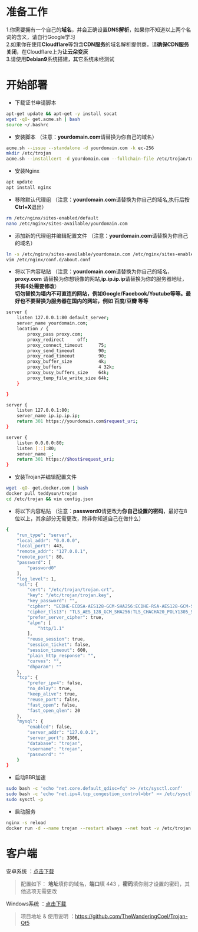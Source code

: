 # 准备工作
1.你需要拥有一个自己的**域名**，并会正确设置**DNS解析**，如果你不知道以上两个名词的含义，请自行Google学习    
2.如果你在使用**Cloudflare**等包含**CDN服务**的域名解析提供商，请**确保CDN服务关闭**，在Cloudflare上为**让云朵变灰**     
3.请使用**Debian9**系统搭建，其它系统未经测试

# 开始部署
- 下载证书申请脚本
```bash
apt-get update && apt-get -y install socat         
wget -qO- get.acme.sh | bash       
source ~/.bashrc
```
- 安装脚本 （注意：**yourdomain.com**请替换为你自己的域名）
```bash
acme.sh --issue --standalone -d yourdomain.com -k ec-256
mkdir /etc/trojan
acme.sh --installcert -d yourdomain.com --fullchain-file /etc/trojan/trojan.crt --key-file /etc/trojan/trojan.key --ecc
```
- 安装Nginx
```bash
apt update
apt install nginx
```
- 移除默认代理组 （注意：**yourdomain.com**请替换为你自己的域名,执行后按**Ctrl+X**退出）
```bash
rm /etc/nginx/sites-enabled/default
nano /etc/nginx/sites-available/yourdomain.com
```
- 添加新的代理组并编辑配置文件 （注意：**yourdomain.com**请替换为你自己的域名）
```bash
ln -s /etc/nginx/sites-available/yourdomain.com /etc/nginx/sites-enabled/
vim /etc/nginx/conf.d/about.conf
```
- 将以下内容粘贴 （注意：**yourdomain.com**请替换为你自己的域名，**proxy.com** 请替换为你想镜像的网站,**ip.ip.ip.ip**请替换为你的服务器地址，**共有4处需要修改**）                  
**切勿替换为墙内不可直连的网站，例如Google/Facebook/Youtube等等。最好也不要替换为服务器在国内的网站，例如 百度/豆瓣 等等**
```bash
server {
    listen 127.0.0.1:80 default_server;
    server_name yourdomain.com;
    location / {
        proxy_pass proxy.com;
        proxy_redirect     off;
        proxy_connect_timeout      75; 
        proxy_send_timeout         90; 
        proxy_read_timeout         90; 
        proxy_buffer_size          4k; 
        proxy_buffers              4 32k; 
        proxy_busy_buffers_size    64k; 
        proxy_temp_file_write_size 64k; 
    }

}

server {
    listen 127.0.0.1:80;
    server_name ip.ip.ip.ip;
    return 301 https://yourdomain.com$request_uri;
}

server {
    listen 0.0.0.0:80;
    listen [::]:80;
    server_name _;
    return 301 https://$host$request_uri;
}
```
- 安装Trojan并编辑配置文件
```bash
wget -qO- get.docker.com | bash
docker pull teddysun/trojan
cd /etc/trojan && vim config.json
```
- 将以下内容粘贴 （注意：**password0**请更改为**你自己设置的密码**，最好在8位以上，其余部分无需更改，除非你知道自己在做什么）
```bash
{
    "run_type": "server",
    "local_addr": "0.0.0.0",
    "local_port": 443,
    "remote_addr": "127.0.0.1",
    "remote_port": 80,
    "password": [
        "password0"
    ],
    "log_level": 1,
    "ssl": {
        "cert": "/etc/trojan/trojan.crt",
        "key": "/etc/trojan/trojan.key",
        "key_password": "",
        "cipher": "ECDHE-ECDSA-AES128-GCM-SHA256:ECDHE-RSA-AES128-GCM-SHA256:ECDHE-ECDSA-AES256-GCM-SHA384:ECDHE-RSA-AES256-GCM-SHA384:ECDHE-ECDSA-CHACHA20-POLY1305:ECDHE-RSA-CHACHA20-POLY1305:DHE-RSA-AES128-GCM-SHA256:DHE-RSA-AES256-GCM-SHA384",
        "cipher_tls13": "TLS_AES_128_GCM_SHA256:TLS_CHACHA20_POLY1305_SHA256:TLS_AES_256_GCM_SHA384",
        "prefer_server_cipher": true,
        "alpn": [
            "http/1.1"
        ],
        "reuse_session": true,
        "session_ticket": false,
        "session_timeout": 600,
        "plain_http_response": "",
        "curves": "",
        "dhparam": ""
    },
    "tcp": {
        "prefer_ipv4": false,
        "no_delay": true,
        "keep_alive": true,
        "reuse_port": false,
        "fast_open": false,
        "fast_open_qlen": 20
    },
    "mysql": {
        "enabled": false,
        "server_addr": "127.0.0.1",
        "server_port": 3306,
        "database": "trojan",
        "username": "trojan",
        "password": ""
    }
}
```
- 启动BBR加速
```bash
sudo bash -c 'echo "net.core.default_qdisc=fq" >> /etc/sysctl.conf'
sudo bash -c 'echo "net.ipv4.tcp_congestion_control=bbr" >> /etc/sysctl.conf'
sudo sysctl -p
```
- 启动服务
```bash
nginx -s reload
docker run -d --name trojan --restart always --net host -v /etc/trojan:/etc/trojan teddysun/trojan
```

# 客户端
安卓系统 ：[点击下载](https://github.com/trojan-gfw/igniter/releases/download/v0.9.3-beta/io.github.trojan_gfw.igniter-v0.9.3-beta-210000903-release.apk)          
> 配置如下： **地址**填你的域名，**端口**填 443 ，**密码**填你刚才设置的密码，其他选项无需更改        

Windows系统 ：[点击下载](https://github.com/charlieethan/firewall-proxy/releases/download/V1.0.1/Trojan-Qt5.zip)   
> 项目地址 & 使用说明 ：https://github.com/TheWanderingCoel/Trojan-Qt5

